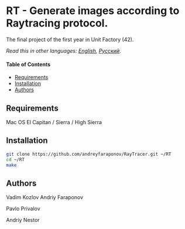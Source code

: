 # RT - Generate images according to Raytracing protocol.
The final project of the first year in Unit Factory (42).

*Read this in other languages: [English](README.md), [Русский](README-ru.md).*

#### Table of Contents

- [Requirements](#requirements)
- [Installation](#installation)
- [Authors](#authors)

## Requirements

Mac OS El Capitan / Sierra / High Sierra

## Installation

```bash
git clone https://github.com/andreyfaraponov/RayTracer.git ~/RT
cd ~/RT
make
```
## Authors

Vadim Kozlov
Andriy Faraponov

Pavlo Privalov

Andriy Nestor
